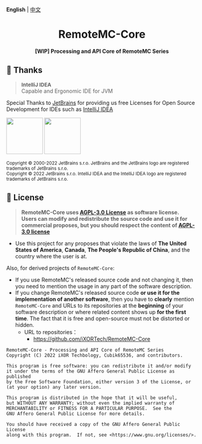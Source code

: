 **English** | [中文](README-zh.md)

<h1 style="text-align: center">RemoteMC-Core</h1>

<p style="text-align: center"> 
  <b>[WIP] Processing and API Core of RemoteMC Series </b>
</p>

## 🎊 Thanks

> <span style="font-size: 0.96em">**IntelliJ IDEA**</span><br/>Capable and Ergonomic IDE for JVM

Special Thanks to [JetBrains](https://www.jetbrains.com/?from=RemoteMC-Core) for providing us free Licenses for Open Source Development for IDEs such as [IntelliJ IDEA](https://www.jetbrains.com/idea/?from=RemoteMC-Core)

[<img src="https://img.cubik65536.top/jetbrains.png" width="96"/>](https://www.jetbrains.com/?from=RemoteMC-Core)
[<img src="https://img.cubik65536.top/icon-intellij-idea.png" width="96"/>](https://www.jetbrains.com/idea/?from=RemoteMC-Core)

<sup>Copyright © 2000-2022 JetBrains s.r.o. JetBrains and the JetBrains logo are registered trademarks of JetBrains s.r.o.</sup>
<br/>
<sup>Copyright © 2022 JetBrains s.r.o. IntelliJ IDEA and the IntelliJ IDEA logo are registered trademarks of JetBrains s.r.o.</sup>

## 📜 License
> **RemoteMC-Core uses [AGPL-3.0 License](LICENSE-zh) as software license.<br/>
Users can modify and redistribute the source code and use it for commercial proposes, but you should respect the content of [AGPL-3.0 license](LICENSE)**

- Use this project for any proposes that violate the laws of **The United States of America**, **Canada**, **The People's Republic of China**, and the country where the user is at.

Also, for derived projects of `RemoteMC-Core`:
- If you use RemoteMC's released source code and not changing it, then you need to mention the usage in any part of the software description.
- If you change RemoteMC's released source code **or use it for the implementation of another software**, 
  then you have to **clearly** mention `RemoteMC-Core` and URLs to its repositories at the **beginning** of your software description or where related content shows up **for the first time**. 
  The fact that it is free and open-source must not be distorted or hidden.
    - URL to repositories：
        - https://github.com/iXORTech/RemoteMC-Core

``` text
RemoteMC-Core - Processing and API Core of RemoteMC Series
Copyright (C) 2022 iXOR Techbology, Cubik65536, and contributors.

This program is free software: you can redistribute it and/or modify
it under the terms of the GNU Affero General Public License as published
by the Free Software Foundation, either version 3 of the License, or
(at your option) any later version.

This program is distributed in the hope that it will be useful,
but WITHOUT ANY WARRANTY; without even the implied warranty of
MERCHANTABILITY or FITNESS FOR A PARTICULAR PURPOSE.  See the
GNU Affero General Public License for more details.

You should have received a copy of the GNU Affero General Public License
along with this program.  If not, see <https://www.gnu.org/licenses/>.
```
